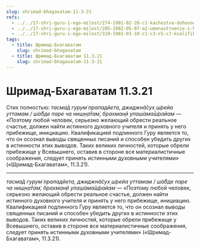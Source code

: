 ```yaml
---
slug: shrimad-bhagavatam-11-3-21
refs:
  - ../../17-shri-guru-i-ego-milost/274-1981-02-28-c1-kachestva-duhovnogo-uchitelya-i-uchenika.md
  - ../../17-shri-guru-i-ego-milost/285-1982-05-07-a2-umonastroenie-i-kachestva-achari.md
  - ../../17-shri-guru-i-ego-milost/319-1981-03-10-c1-c3-c5-c7-kvalifikatsiya-acharev-i-ih-vzaimodejstvie.md
tags:
  - title: Шримад-Бхагаватам
    slug: shrimad-bhagavatam
  - title: Шримад-Бхагаватам 11.3.21
    slug: shrimad-bhagavatam-11-3-21
---
```


# Шримад-Бхагаватам 11.3.21

Стих полностью: *тасма̄д гурум̇ прападйета, джиджн̃а̄сух̣ ш́рейа уттамам / ш́а̄бде паре ча ниш̣н̣а̄там̇, брахман̣й упаш́ама̄ш́райам* — «Поэтому любой человек, серьезно желающий обрести реальное счастье, должен найти истинного духовного учителя и принять у него прибежище, инициацию. Квалификацией подлинного Гуру является то, что он осознал выводы священных писаний и способен убедить других в истинности этих выводов. Таких великих личностей, которые обрели прибежище у Всевышнего, оставив в стороне все материалистичные соображения, следует принять истинными духовными учителями» («Шримад-Бхагаватам», 11.3.21).

---

*тасма̄д гурум̇ прападйета, джиджн̃а̄сух̣ ш́рейа уттамам / ш́а̄бде паре ча ниш̣н̣а̄там̇, брахман̣й упаш́ама̄ш́райам* — «Поэтому любой человек, серьезно желающий обрести реальное счастье, должен найти истинного духовного учителя и принять у него прибежище, инициацию. Квалификацией подлинного Гуру является то, что он осознал выводы священных писаний и способен убедить других в истинности этих выводов. Таких великих личностей, которые обрели прибежище у Всевышнего, оставив в стороне все материалистичные соображения, следует принять истинными духовными учителями» («Шримад-Бхагаватам», 11.3.21).
